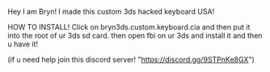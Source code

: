 Hey I am Bryn! I made this custom 3ds hacked keyboard USA! 

HOW TO INSTALL!
Click on bryn3ds.custom.keyboard.cia
and then put it into the root of ur 3ds sd card.
then open fbi on ur 3ds and install it and then u have it!

(if u need help join this discord server! "https://discord.gg/9STPnKe8GX")
